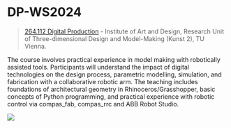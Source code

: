 # DP-WS2024
> [264.112 Digital Production](https://tiss.tuwien.ac.at/course/courseDetails.xhtml?dswid=3442&dsrid=821&semester=2024W&courseNr=264112) - Institute of Art and Design, Research Unit of Three-dimensional Design and Model-Making (Kunst 2), TU Vienna. 

The course involves practical experience in model making with robotically assisted tools. Participants will understand the impact of digital technologies on the design process, parametric modelling, simulation, and fabrication with a collaborative robotic arm. The teaching includes foundations of architectural geometry in Rhinoceros/Grasshopper, basic concepts of Python programming, and practical experience with robotic control via compas_fab, compas_rrc and ABB Robot Studio.

![](installation/imgs/cover2.png)
